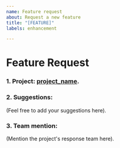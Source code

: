 ```yaml
---
name: Feature request
about: Request a new feature
title: "[FEATURE]"
labels: enhancement

---
```


# Feature Request

### 1. Project: [project_name](https://example.com/project_link).

### 2. Suggestions:

(Feel free to add your suggestions here).

### 3. Team mention:

(Mention the project's response team here).
